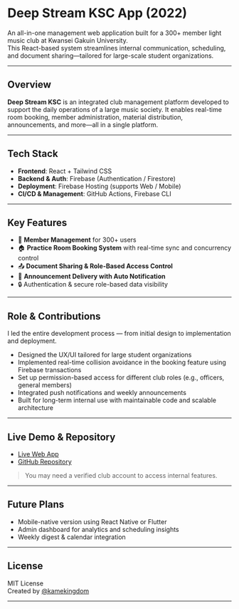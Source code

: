 # Deep Stream KSC App (2022)

An all-in-one management web application built for a 300+ member light music club at Kwansei Gakuin University.  
This React-based system streamlines internal communication, scheduling, and document sharing—tailored for large-scale student organizations.

---

## Overview

**Deep Stream KSC** is an integrated club management platform developed to support the daily operations of a large music society. It enables real-time room booking, member administration, material distribution, announcements, and more—all in a single platform.

---

## Tech Stack

- **Frontend**: React + Tailwind CSS
- **Backend & Auth**: Firebase (Authentication / Firestore)
- **Deployment**: Firebase Hosting (supports Web / Mobile)
- **CI/CD & Management**: GitHub Actions, Firebase CLI

---

## Key Features

- 🧾 **Member Management** for 300+ users
- 🏠 **Practice Room Booking System** with real-time sync and concurrency control
- 📤 **Document Sharing & Role-Based Access Control**
- 🔔 **Announcement Delivery with Auto Notification**
- 🔒 Authentication & secure role-based data visibility

---

## Role & Contributions

I led the entire development process — from initial design to implementation and deployment.

- Designed the UX/UI tailored for large student organizations
- Implemented real-time collision avoidance in the booking feature using Firebase transactions
- Set up permission-based access for different club roles (e.g., officers, general members)
- Integrated push notifications and weekly announcements
- Built for long-term internal use with maintainable code and scalable architecture

---

## Live Demo & Repository

- [Live Web App](https://deep-stream-ksc.web.app/)
- [GitHub Repository](https://github.com/DeepStream-KSC/deepstreamksc)

> You may need a verified club account to access internal features.

---

## Future Plans

- Mobile-native version using React Native or Flutter
- Admin dashboard for analytics and scheduling insights
- Weekly digest & calendar integration

---

## License

MIT License  
Created by [@kamekingdom](https://github.com/kamekingdom)

---

